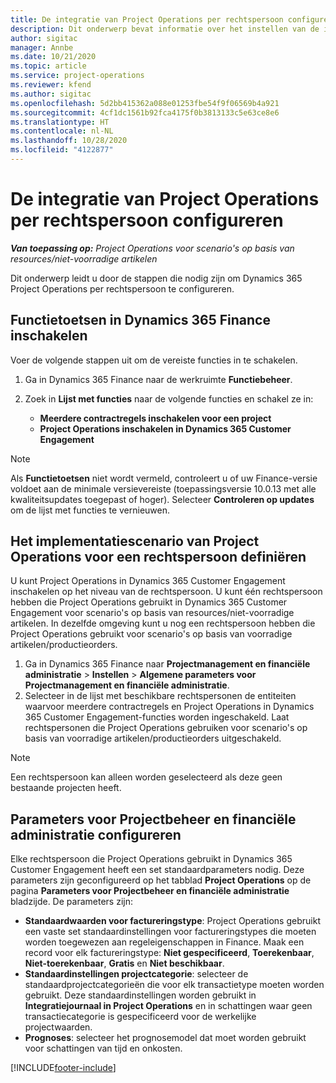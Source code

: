 ```yaml
---
title: De integratie van Project Operations per rechtspersoon configureren
description: Dit onderwerp bevat informatie over het instellen van de integratie per rechtspersoon in Project Operations.
author: sigitac
manager: Annbe
ms.date: 10/21/2020
ms.topic: article
ms.service: project-operations
ms.reviewer: kfend
ms.author: sigitac
ms.openlocfilehash: 5d2bb415362a088e01253fbe54f9f06569b4a921
ms.sourcegitcommit: 4cf1dc1561b92fca4175f0b3813133c5e63ce8e6
ms.translationtype: HT
ms.contentlocale: nl-NL
ms.lasthandoff: 10/28/2020
ms.locfileid: "4122877"
---
```

# <a name="configure-project-operations-integration-per-legal-entity"></a>De integratie van Project Operations per rechtspersoon configureren 

_**Van toepassing op:** Project Operations voor scenario's op basis van resources/niet-voorradige artikelen_

Dit onderwerp leidt u door de stappen die nodig zijn om Dynamics 365 Project Operations per rechtspersoon te configureren.

## <a name="enable-feature-keys-in-dynamics-365-finance"></a>Functietoetsen in Dynamics 365 Finance inschakelen

Voer de volgende stappen uit om de vereiste functies in te schakelen.

1. Ga in Dynamics 365 Finance naar de werkruimte **Functiebeheer**.
2. Zoek in **Lijst met functies** naar de volgende functies en schakel ze in:
  
    - **Meerdere contractregels inschakelen voor een project**
    - **Project Operations inschakelen in Dynamics 365 Customer Engagement**

> [!NOTE]
> Als **Functietoetsen** niet wordt vermeld, controleert u of uw Finance-versie voldoet aan de minimale versievereiste (toepassingsversie 10.0.13 met alle kwaliteitsupdates toegepast of hoger). Selecteer **Controleren op updates** om de lijst met functies te vernieuwen.

## <a name="define-the-project-operations-deployment-scenario-for-a-legal-entity"></a>Het implementatiescenario van Project Operations voor een rechtspersoon definiëren

U kunt Project Operations in Dynamics 365 Customer Engagement inschakelen op het niveau van de rechtspersoon. U kunt één rechtspersoon hebben die Project Operations gebruikt in Dynamics 365 Customer Engagement voor scenario's op basis van resources/niet-voorradige artikelen. In dezelfde omgeving kunt u nog een rechtspersoon hebben die Project Operations gebruikt voor scenario's op basis van voorradige artikelen/productieorders.

1. Ga in Dynamics 365 Finance naar **Projectmanagement en financiële administratie** > **Instellen** > **Algemene parameters voor Projectmanagement en financiële administratie**.
2. Selecteer in de lijst met beschikbare rechtspersonen de entiteiten waarvoor meerdere contractregels en Project Operations in Dynamics 365 Customer Engagement-functies worden ingeschakeld. Laat rechtspersonen die Project Operations gebruiken voor scenario's op basis van voorradige artikelen/productieorders uitgeschakeld.

> [!NOTE]
> Een rechtspersoon kan alleen worden geselecteerd als deze geen bestaande projecten heeft.

## <a name="configure-project-management-and-accounting-parameters"></a>Parameters voor Projectbeheer en financiële administratie configureren

Elke rechtspersoon die Project Operations gebruikt in Dynamics 365 Customer Engagement heeft een set standaardparameters nodig. Deze parameters zijn geconfigureerd op het tabblad **Project Operations** op de pagina **Parameters voor Projectbeheer en financiële administratie** bladzijde. De parameters zijn:

  - **Standaardwaarden voor factureringstype**: Project Operations gebruikt een vaste set standaardinstellingen voor factureringstypes die moeten worden toegewezen aan regeleigenschappen in Finance. Maak een record voor elk factureringstype: **Niet gespecificeerd**, **Toerekenbaar**, **Niet-toerekenbaar**, **Gratis** en **Niet beschikbaar**.
  - **Standaardinstellingen projectcategorie**: selecteer de standaardprojectcategorieën die voor elk transactietype moeten worden gebruikt. Deze standaardinstellingen worden gebruikt in **Integratiejournaal in Project Operations** en in schattingen waar geen transactiecategorie is gespecificeerd voor de werkelijke projectwaarden.
  - **Prognoses**: selecteer het prognosemodel dat moet worden gebruikt voor schattingen van tijd en onkosten.


[!INCLUDE[footer-include](../includes/footer-banner.md)]